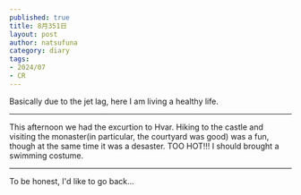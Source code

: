 ```yaml
--- 
published: true
title: 8月351日
layout: post
author: natsufuna
category: diary
tags: 
- 2024/07
- CR
---
```

Basically due to the jet lag, here I am living a healthy life.

---
This afternoon we had the excurtion to Hvar. Hiking to the castle and visiting the monaster(in particular, the courtyard was good) was a fun, though at the same time it was a desaster. TOO HOT!!! 
I should brought a swimming costume.

---
To be honest, I'd like to go back...